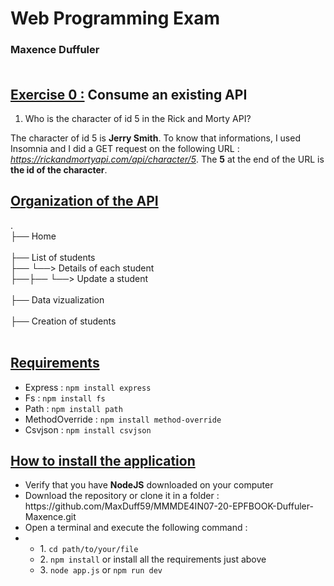 # **Web Programming Exam**
### Maxence Duffuler<br><br>

## **<ins>Exercise 0 :</ins> Consume an existing API**

1. Who is the character of id 5 in the Rick and Morty API?

The character of id 5 is **Jerry Smith**. To know that informations, I used Insomnia and I did a GET request on the following URL : *https://rickandmortyapi.com/api/character/5*. The **5** at the end of the URL is **the id of the character**. 

## **<ins>Organization of the API</ins>**

.<br>
├── Home<br><br>
├── List of students<br>
├──     └──> Details of each student<br>
├──├──             └──> Update a student<br><br>
├── Data vizualization<br><br>
├── Creation of students<br><br>

## **<ins>Requirements</ins>**

<ul>
  <li>Express : <code>npm install express</code></li>
<li>Fs : <code>npm install fs</code></li>
<li>Path : <code>npm install path</code></li>
<li>MethodOverride : <code>npm install method-override</code></li>
<li>Csvjson : <code>npm install csvjson</code></li>
</ul>

## **<ins>How to install the application</ins>**

<ul>
<li>Verify that you have <strong>NodeJS</strong> downloaded on your computer
<li>Download the repository or clone it in a folder : https://github.com/MaxDuff59/MMMDE4IN07-20-EPFBOOK-Duffuler-Maxence.git
<li>Open a terminal and execute the following command : 
<li><ul>
<li> 1. <code>cd path/to/your/file</code>
<li> 2. <code>npm install</code> or install all the requirements just above
<li> 3. <code>node app.js</code> or <code>npm run dev</code>
</ul>
</ul>
